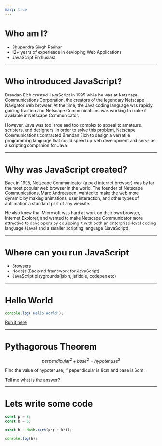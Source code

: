 ```yaml
---
marp: true
---
```


# Who am I?
+ Bhupendra Singh Parihar
+ 12+ years of experience in devloping Web Applications
+ JavaScript Enthusiast

---
# Who introduced JavaScript?
Brendan Eich created JavaScript in 1995 while he was at Netscape Communications Corporation, the creators of the legendary Netscape Navigator web browser. At the time, the Java coding language was rapidly gaining traction and Netscape Communications was working to make it available in Netscape Communicator.

However, Java was too large and too complex to appeal to amateurs, scripters, and designers. In order to solve this problem, Netscape Communications contracted Brendan Eich to design a versatile programming language that could speed up web development and serve as a scripting companion for Java. 

---
# Why was JavaScript created?
Back in 1995, Netscape Communicator (a paid internet browser) was by far the most popular web browser in the world. The founder of Netscape Communications, Marc Andreeseen, wanted to make the web more dynamic by making animations, user interaction, and other types of automation a standard part of any website. 

He also knew that Microsoft was hard at work on their own browser, Internet Explorer, and wanted to make Netscape Communicator more attractive to developers by equipping it with both an enterprise-level coding language (Java) and a smaller scripting language (JavaScript).

---
# Where can you run JavaScript
+ Browsers
+ Nodejs (Backend framework for JavaScript)
+ JavaScript playgrounds(jsbin, jsfiddle, codepen etc)

---
# Hello World

```javascript
console.log('Hello World');
```

[Run it here](https://jsbin.com/katutip/edit?html,js,console,output)

---
# Pythagorous Theorem

$$ perpendicular^{2} + base^{2} = hypotenuse^{2} $$ 

Find the value of hypotenuse, if pependicular is 8cm and base is 6cm.

Tell me what is the answer?

---
# Lets write some code

```javascript
const p = 8;
const b = 6;

const h = Math.sqrt(p*p + b*b);

console.log(h);
```